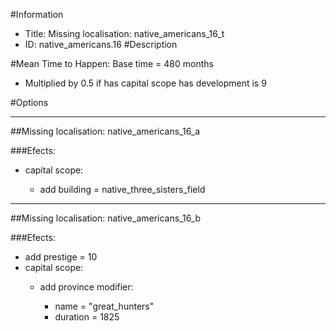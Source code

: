 #Information
 - Title: Missing localisation: native_americans_16_t
 - ID: native_americans.16
#Description

#Mean Time to Happen:
Base time = 480 months
 - Multiplied by 0.5 if has capital scope has development is 9

#Options

___
##Missing localisation: native_americans_16_a

###Efects:<ul><li>capital scope:</li><ul><li>add building = native_three_sisters_field</li></ul></ul>

___
##Missing localisation: native_americans_16_b

###Efects:<ul><li>add prestige = 10</li><li>capital scope:</li><ul><li>add province modifier:</li><ul><li>name = "great_hunters"</li><li>duration = 1825</li></ul></ul></ul>

